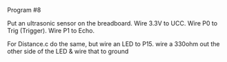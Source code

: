 Program #8

Put an ultrasonic sensor on the breadboard. 
Wire 3.3V to UCC.
Wire P0 to Trig (Trigger).
Wire P1 to Echo.


For Distance.c do the same, but wire an LED to P15. wire a 330ohm out the other side of the LED & wire that to ground
